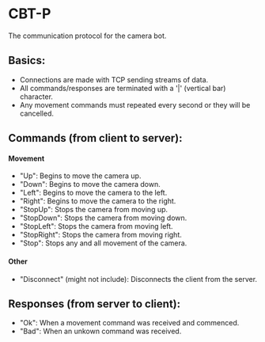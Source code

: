 # CBT-P
The communication protocol for the camera bot.

## Basics:
- Connections are made with TCP sending streams of data.
- All commands/responses are terminated with a '|' (vertical bar) character.
- Any movement commands must repeated every second or they will be cancelled.


## Commands (from client to server):
#### Movement
- "Up": Begins to move the camera up.
- "Down": Begins to move the camera down.
- "Left": Begins to move the camera to the left.
- "Right": Begins to move the camera to the right.
- "StopUp": Stops the camera from moving up.
- "StopDown": Stops the camera from moving down.
- "StopLeft": Stops the camera from moving left.
- "StopRight": Stops the camera from moving right.
- "Stop": Stops any and all movement of the camera.

#### Other
- "Disconnect" (might not include): Disconnects the client from the server.


## Responses (from server to client):
- "Ok": When a movement command was received and commenced.
- "Bad": When an unkown command was received.
